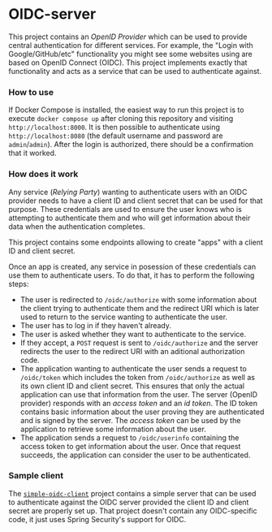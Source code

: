 # OIDC-server

This project contains an _OpenID Provider_ which can be used to provide central authentication for different services. For example, the "Login with Google/GitHub/etc" functionality you might see some websites using are based on OpenID Connect (OIDC). This project implements exactly that functionality and acts as a service that can be used to authenticate against.

### How to use

If Docker Compose is installed, the easiest way to run this project is to execute `docker compose up` after cloning this repository and visiting `http://localhost:8000`. It is then possible to authenticate using `http://localhost:8080` (the default username and password are `admin`/`admin`). After the login is authorized, there should be a confirmation that it worked.

### How does it work

Any service (_Relying Party_) wanting to authenticate users with an OIDC provider needs to have a client ID and client secret that can be used for that purpose. These credentials are used to ensure the user knows who is attempting to authenticate them and who will get information about their data when the authentication completes.

This project contains some endpoints allowing to create "apps" with a client ID and client secret.

Once an app is created, any service in posession of these credentials can use them to authenticate users. To do that, it has to perform the following steps:
- The user is redirected to `/oidc/authorize` with some information about the client trying to authenticate them and the redirect URI which is later used to return to the service wanting to authenticate the user.
- The user has to log in if they haven't already.
- The user is asked whether they want to authenticate to the service.
- If they accept, a `POST` request is sent to `/oidc/authorize` and the server redirects the user to the redirect URI with an aditional authorization code.
- The application wanting to authenticate the user sends a request to `/oidc/token` which includes the token from `/oidc/authorize` as well as its own client ID and client secret. This ensures that only the actual application can use that information from the user. The server (OpenID provider) responds with an _access token_ and an _id token_. The ID token contains basic information about the user proving they are authenticated and is signed by the server. The _access token_ can be used by the application to retrieve some information about the user.
- The application sends a request to `/oidc/userinfo` containing the access token to get information about the user. Once that request succeeds, the application can consider the user to be authenticated.

### Sample client

The [`simple-oidc-client`](./simple-oidc-client) project contains a simple server that can be used to authenticate against the OIDC server provided the client ID and client secret are properly set up. That project doesn't contain any OIDC-specific code, it just uses Spring Security's support for OIDC.
